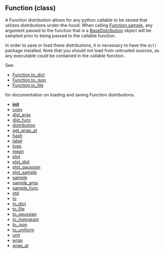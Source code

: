 ## Function (class)


A Function distribution allows for any python callable to be stored that
utilizes distributions under-the-hood.  When calling [Function.sample](Function.sample.md),
any argument passed to the function that is a [BaseDistribution](BaseDistribution.md) object
will be sampled prior to being passed to the callable function.

In order to save or load these distributions, it is necessary to have
the `dill` package installed.  Note that you should not load from untrusted
sources, as any executable could be contained in the callable function.

See:

* [Function.to_dict](Function.to_dict.md)
* [Function.to_json](Function.to_json.md)
* [Function.to_file](Function.to_file.md)

for documentation on loading and saving Function distributions.



* [__init__](Function.__init__.md)
* [copy](Function.copy.md)
* [dist_args](Function.dist_args.md)
* [dist_func](Function.dist_func.md)
* [distribution](Function.distribution.md)
* [get_wrap_at](Function.get_wrap_at.md)
* [hash](Function.hash.md)
* [label](Function.label.md)
* [logp](Function.logp.md)
* [mean](Function.mean.md)
* [plot](Function.plot.md)
* [plot_dist](Function.plot_dist.md)
* [plot_gaussian](Function.plot_gaussian.md)
* [plot_sample](Function.plot_sample.md)
* [sample](Function.sample.md)
* [sample_args](Function.sample_args.md)
* [sample_func](Function.sample_func.md)
* [std](Function.std.md)
* [to](Function.to.md)
* [to_dict](Function.to_dict.md)
* [to_file](Function.to_file.md)
* [to_gaussian](Function.to_gaussian.md)
* [to_histogram](Function.to_histogram.md)
* [to_json](Function.to_json.md)
* [to_uniform](Function.to_uniform.md)
* [unit](Function.unit.md)
* [wrap](Function.wrap.md)
* [wrap_at](Function.wrap_at.md)
